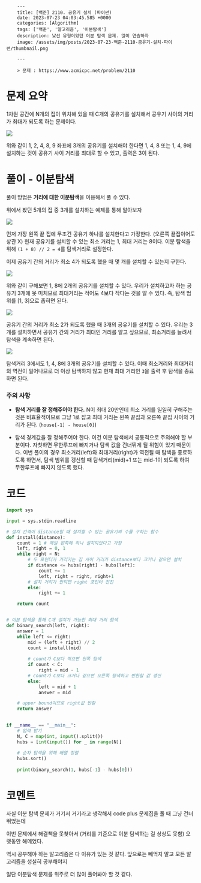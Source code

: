 

        ---
        title: [백준] 2110. 공유기 설치 (파이썬)
        date: 2023-07-23 04:03:45.585 +0000
        categories: [Algorithm]
        tags: ['백준', '알고리즘', '이분탐색']
        description: 낯선 유형이었던 이분 탐색 문제. 많이 연습하자
        image: /assets/img/posts/2023-07-23-백준-2110-공유기-설치-파이썬/thumbnail.png
        
        ---

        > 문제 : https://www.acmicpc.net/problem/2110

# 문제 요약

1차원 공간에 N개의 집이 위치해 있을 때 C개의 공유기를 설치해서 공유기 사이의 거리가 최대가 되도록 하는 문제이다.

![](/assets/img/posts/2023-07-23-백준-2110-공유기-설치-파이썬/img0.png)

위와 같이 1, 2, 4, 8, 9 좌표에 3개의 공유기를 설치해야 한다면
1, 4, 8 또는 1, 4, 9에 설치하는 것이 공유기 사이 거리를 최대로 할 수 있고, 출력은 3이 된다.

# 풀이 - 이분탐색

풀이 방법은 **거리에 대한 이분탐색**을 이용해서 풀 수 있다.

위에서 봤던 5개의 집 중 3개를 설치하는 예제를 통해 알아보자

![](/assets/img/posts/2023-07-23-백준-2110-공유기-설치-파이썬/img1.png)

먼저 가장 왼쪽 끝 집에 무조건 공유기 하나를 설치한다고 가정한다. (오른쪽 끝집이어도 상관 X)
현재 공유기를 설치할 수 있는 최소 거리는 1, 최대 거리는 8이다.
이분 탐색을 위해 `(1 + 8) // 2 = 4`를 탐색거리로 설정한다.

이제 공유기 간의 거리가 최소 4가 되도록 했을 때 몇 개를 설치할 수 있는지 구한다.

![](/assets/img/posts/2023-07-23-백준-2110-공유기-설치-파이썬/img2.png)

위와 같이 구해보면 1, 8에 2개의 공유기를 설치할 수 있다.
우리가 설치하고자 하는 공유기 3개에 못 미치므로 최대거리는 적어도 4보다 작다는 것을 알 수 있다. 즉, 탐색 범위를 \[1, 3\]으로 좁히면 된다.

![](/assets/img/posts/2023-07-23-백준-2110-공유기-설치-파이썬/img3.png)

공유기 간의 거리가 최소 2가 되도록 했을 때 3개의 공유기를 설치할 수 있다.
우리는 3개를 설치하면서 공유기 간의 거리가 최대인 거리를 알고 싶으므로, 최소거리를 늘려서 탐색을 계속하면 된다.

![](/assets/img/posts/2023-07-23-백준-2110-공유기-설치-파이썬/img4.png)

탐색거리 3에서도 1, 4, 8에 3개의 공유기를 설치할 수 있다.
이때 최소거리와 최대거리의 역전이 일어나므로 더 이상 탐색하지 않고 현재 최대 거리인 `3`을 출력 후 탐색을 종료하면 된다.

### 주의 사항

- **탐색 거리를 잘 정해주어야 한다.**
N이 최대 20만인데 최소 거리를 일일히 구해주는 것은 비효율적이므로 그냥 1로 잡고
최대 거리는 왼쪽 끝집과 오른쪽 끝집 사이의 거리가 된다. (`house[-1] - house[0]`)

- 탐색 경계값을 잘 정해주어야 한다.
이건 이분 탐색에서 공통적으로 주의해야 할 부분이다. 자칫하면 무한루프에 빠지거나 탐색 값을 건너뛰게 될 위험이 있기 때문이다.
이번 풀이의 경우 최소거리(left)와 최대거리(right)가 역전될 때 탐색을 종료하도록 하면서, 탐색 범위를 갱신할 때 탐색거리(mid)+1 또는 mid-1이 되도록 하여 무한루프에 빠지지 않도록 했다.

# 코드

```python
import sys

input = sys.stdin.readline

# 설치 간격이 distance일 때 설치할 수 있는 공유기의 수를 구하는 함수
def install(distance):
    count = 1 # 제일 왼쪽에 하나 설치되었다고 가정
    left, right = 0, 1
    while right < N:
        # 두 포인터가 가리키는 집 사이 거리가 distance보다 크거나 같으면 설치
        if distance <= hubs[right] - hubs[left]:
            count += 1
            left, right = right, right+1
        # 설치 거리가 안되면 right 포인터 전진
        else:
            right += 1

    return count


# 이분 탐색을 통해 C개 설치가 가능한 최대 거리 탐색
def binary_search(left, right):
    answer = 1
    while left <= right:
        mid = (left + right) // 2
        count = install(mid)
        
        # count가 C보다 작으면 왼쪽 탐색
        if count < C:
            right = mid - 1
        # count가 C보다 크거나 같으면 오른쪽 탐색하고 반환할 값 갱신
        else:
            left = mid + 1
            answer = mid

    # upper bound이므로 right값 반환
    return answer
    

if __name__ == "__main__":
    # 입력 받기
    N, C = map(int, input().split())
    hubs = [int(input()) for _ in range(N)]
    
    # 순차 탐색을 위해 배열 정렬
    hubs.sort()
    
    print(binary_search(1, hubs[-1] - hubs[0]))
```

# 코멘트

사실 이분 탐색 문제가 거기서 거기라고 생각해서
code plus 문제집을 풀 때 그냥 건너 뛰었는데

이번 문제에서 해결책을 못찾아서 (거리를 기준으로 이분 탐색하는 걸 상상도 못함) 오랫동안 해메었다.

역시 공부해야 하는 알고리즘은 다 이유가 있는 것 같다.
앞으로는 빼먹지 말고 모든 알고리즘을 성실히 공부해야지

일단 이분탐색 문제를 위주로 더 많이 풀어봐야 할 것 같다.

        